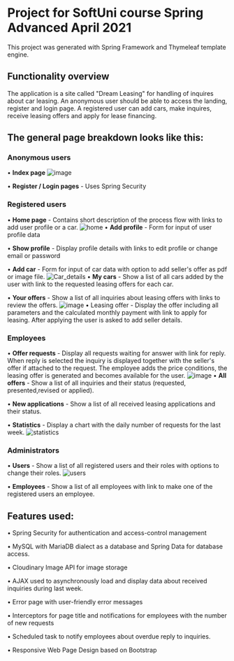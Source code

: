 # Project for SoftUni course Spring Advanced April 2021

This project was generated with Spring Framework and Thymeleaf template engine. 

## Functionality overview
The application is a site called "Dream Leasing" for handling of inquires about car leasing. An anonymous user should be able to access the landing, register and login page.
A registered user can add cars, make inquires, receive leasing offers and apply for lease financing. 

## The general page breakdown looks like this:
### Anonymous users

•	**Index page**
![image](https://user-images.githubusercontent.com/41020366/224549980-034c47d2-81c0-45ad-86e4-e6c51d273ef0.png)

•	**Register / Login pages** - Uses Spring Security

### Registered users

•   **Home page** - Contains short description of the process flow with links to add user profile or a car. 
![home](https://user-images.githubusercontent.com/41020366/224550065-f81b35ed-63fb-4eab-8187-d454abca2bd1.JPG)
•   **Add profile** - Form for input of user profile data

•   **Show profile** - Display profile details with links to edit profile or change email or password

•   **Add car** - Form for input of car data with option to add seller's offer as pdf or image file.
![Car_details](https://user-images.githubusercontent.com/41020366/224550163-7cfa5221-2052-45cc-963c-1c81217b17f7.JPG)
•   **My cars** - Show a list of all cars added by the user with link to the requested leasing offers for each car.

•   **Your offers** - Show a list of all inquiries about leasing offers with links to review the offers.
![image](https://user-images.githubusercontent.com/41020366/224550264-097b1160-87a2-4ac9-ac30-c89501044e93.png)
•   Leasing offer - Display the offer including all parameters and the calculated monthly payment with link to apply for leasing. After applying the user is asked to add seller details.

### Employees
•	  **Offer requests** - Display all requests waiting for answer with link for reply. When reply is selected the inquiry is displayed together with the seller's offer if attached to the request. The employee adds the price conditions, the leasing offer is generated and becomes available for the user.
![image](https://user-images.githubusercontent.com/41020366/224550454-16396948-36fb-422b-b63d-c58caec9b65d.png)
•  	**All offers** - Show a list of all inquiries and their status (requested, presented,revised or applied).

•   **New applications** - Show a list of all received leasing applications and their status.

•   **Statistics** - Display a chart with the daily number of requests for the last week.
![statistics](https://user-images.githubusercontent.com/41020366/224550554-8177efb2-da30-4867-b7d2-123b5913031c.JPG)
### Administrators

•   **Users** - Show a list of all registered users and their roles with options to change their roles.
![users](https://user-images.githubusercontent.com/41020366/224550584-1c6a40e2-cf60-44e1-9b2c-fcbb88bb7bb7.JPG)

•   **Employees** - Show a list of all employees with link to make one of the registered users an employee.   

## Features used:

•	Spring Security for authentication and access-control management

•	MySQL with MariaDB dialect as a database and Spring Data for database access.
 
•	Cloudinary Image API for image storage

•	AJAX used to asynchronously load and display data about received inquiries during last week.

• Error page with user-friendly error messages 

•	Interceptors for page title and notifications for employees with the number of new requests

•	Scheduled task to notify employees about overdue reply to inquiries.

• Responsive Web Page Design based on Bootstrap
